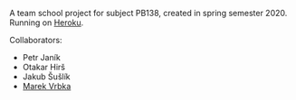 A team school project for subject PB138, created in spring semester 2020.
Running on [Heroku](https://pb138-auction-frontend.herokuapp.com/).

Collaborators: 
 * Petr Janík
 * Otakar Hirš
 * Jakub Šušlík
 * [Marek Vrbka](https://github.com/Marcuss2)
